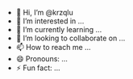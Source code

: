 - 👋 Hi, I’m @krzqlu
- 👀 I’m interested in ...
- 🌱 I’m currently learning ...
- 💞️ I’m looking to collaborate on ...
- 📫 How to reach me ...
- 😄 Pronouns: ...
- ⚡ Fun fact: ...

<!---
krzqlu/krzqlu is a ✨ special ✨ repository because its `README.md` (this file) appears on your GitHub profile.
You can click the Preview link to take a look at your changes.
--->
